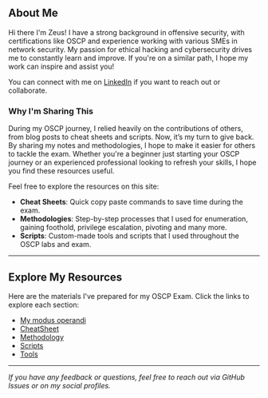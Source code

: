 ## About Me
Hi there I'm Zeus! 
I have a strong background in offensive security, with certifications like OSCP and experience working with various SMEs in network security. My passion for ethical hacking and cybersecurity drives me to constantly learn and improve. If you're on a similar path, I hope my work can inspire and assist you!

You can connect with me on [LinkedIn](https://www.linkedin.com/in/zeus-chan) if you want to reach out or collaborate.

### Why I'm Sharing This
During my OSCP journey, I relied heavily on the contributions of others, from blog posts to cheat sheets and scripts. Now, it’s my turn to give back. By sharing my notes and methodologies, I hope to make it easier for others to tackle the exam. Whether you're a beginner just starting your OSCP journey or an experienced professional looking to refresh your skills, I hope you find these resources useful.

Feel free to explore the resources on this site:

- **Cheat Sheets**: Quick copy paste commands to save time during the exam.
- **Methodologies**: Step-by-step processes that I used for enumeration, gaining foothold, privilege escalation, pivoting and many more.
- **Scripts**: Custom-made tools and scripts that I used throughout the OSCP labs and exam.

---

## Explore My Resources

Here are the materials I've prepared for my OSCP Exam. Click the links to explore each section:

- [My modus operandi](modus-operandi.md)
- [CheatSheet](cheat-sheets.md)
- [Methodology](methodologies.md)
- [Scripts](scripts.md)
- [Tools](tools.md)

---

_If you have any feedback or questions, feel free to reach out via GitHub Issues or on my social profiles._

